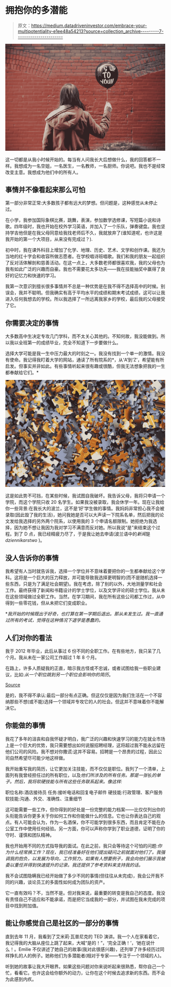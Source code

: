 # 拥抱你的多潜能

> 原文：<https://medium.datadriveninvestor.com/embrace-your-multipotentiality-e1ee48a54213?source=collection_archive---------7----------------------->

![](img/1fa6ca24a2b17523617f5bdf3659e537.png)

这一切都是从我小时候开始的。每当有人问我长大后想做什么，我的回答都不一样。我想成为一名空姐，一名医生，一名教师，一名厨师。你说吧。我也不是经常改变主意。我想成为他们中的所有人。

## 事情并不像看起来那么可怕

第一部分非常正常:大多数孩子都有远大的梦想。但问题是，这种感觉从未停止过。

在小学，我参加国际象棋比赛，跳舞，表演，参加数学选修课，写短篇小说和诗歌。四年级时，我也开始在校外学习英语，并加入了一个乐队，弹奏键盘。我也坚持学吉他但是在我父母同意给我找老师后不久，我就放弃了(谁知道呢，也许这是我开始的第一个大项目，从来没有完成过？).

初中时，我在课外科目上增加了化学、地理、历史、艺术、文学和创作课。我还为当地的红十字会和收容所做志愿者。在学校唱诗班唱歌。我们和我的朋友一起组织了反对活体解剖和慈善活动。在这一点上，大多数老师都很喜欢我，我的父母也为我有如此广泛的兴趣而自豪。我也不需要花太多功夫——我在技能抽奖中赢得了良好的记忆力和快速的学习。

我第一次意识到擅长很多事情并不总是一种优势是在我不得不选择高中的时候。别误会，我并不聪明。但我确实有高于平均水平的成绩和期末考试成绩，这可以让我进入任何我想去的学校。所以我选择了一所远离我家乡的学校，最后我的父母接受了它。

## 你需要决定的事情

大多数高中生决定专攻几门学科，而不太关心其他的。不知何故，我没能做到。所以我以全班第一的成绩毕业，完全不知道下一步要做什么。

选择大学可能是我一生中压力最大的时刻之一。我没有找到一个单一的激情。我没有使命。我记得我盯着大学的网站，通读了所有院系的*，从‘A’到‘Z’，希望能有所启发。但事实并非如此。有些事情听起来很有趣或很酷，但我无法想象把我的一生都奉献给它们。*

![](img/4d91c61194d511ea339406f2a610116e.png)

这是如此势不可挡，在某些时候，我试图自我破坏。我告诉父母，我将只申请一个学院，而这个学院只收 20 名学生。如果我没被录取，我会休学一年。现在让我给你一些背景:在我长大的波兰，这不是‘好’学生做的事情。我妈妈非常担心我不会被录取(因此毁了我的生活)，她问我她是否可以大声读一下院系名单，然后把我的论文发给我选择的另外两个院系，以使用我的 3 个申请名额限制。她拒绝为我选择，因为她不想让我因为我对学习不满意而反对她。所以我说“是”来结束这个过程。到了 D 点，我已经精疲力尽了，于是我让她去申请(波兰语中的*新闻*是 *dziennikarstwo* )。

## 没人告诉你的事情

我希望有人当时就告诉我，选择一个学位并不意味着要把你的一生都奉献给这个学科。这将是一个巨大的压力释放，并可能导致我选择更明智的(而不是随机选择一些东西，只是为了满足社会期望)。我在考虑，除了别的以外，大地测量学和社会工作。最终获得了新闻和书籍设计的学士学位，以及文学评论的硕士学位。我从未在这些领域做过全职工作。当然，在学习期间，我在所有这些公司都工作过，从中得到一些零花钱，但从未把它们变成职业。

**我开始的时候既出于好奇，也打算在第一学期后退出。那从未发生过。我一直通过所有的考试，觉得在这种情况下退学是愚蠢的。*

## 人们对你的看法

我于 2012 年毕业，此后从事过 6 份不同的全职工作。在有些地方，我只呆了几个月。我从未在一家公司工作超过 1 年 8 个月。

在路上，许多人质疑我的正直，暗示我古怪或不忠诚，或者试图给我一些职业建议，比如:*从一个职位跳到另一个职位会影响你的简历*。

[Source](https://giphy.com/)

是的，我不得不承认:最后一部分有点正确。但这仅仅是因为我们生活在一个不容纳那些不想(或不能)选择一个领域并专攻它的人的社会。但这并不意味着你不能解决它。

## 你能做的事情

我花了多年的沮丧和自我怀疑才明白，我广泛的兴趣和快速学习的能力在就业市场上是一个巨大的优势，我只需要想出如何说服招聘经理，这将超过我不能永远留在他们公司的风险。我不想对你撒谎:这并不容易。招聘是一个昂贵的过程，因此公司自然希望尽可能少地这样做。

我开始重写我的简历，让它更加关注技能，而不仅仅是职位。我列了一个清单，上面列有我曾经担任过的所有职位，以及*他们所涉及的所有任务。那是一张*长*的单子。然后，我将软硬技能与所有这些任务联系起来。像这样:*

职位名称:酒店接待员
任务:接听电话和回复电子邮件
硬技能:行政管理、客户服务
软技能:沟通、外交、准确性、注重细节

这可能需要一些工作，但你得到的好处是一份完整的能力档案——比仅仅列出你的头衔能告诉你更多关于你如何工作和你能做什么的信息。它也让你表达自己的观点。有人可能会认为，作为一名酒保，你不可能学到很多东西，而且肯定不能在办公室工作中使用任何经验。另一方面，你可以声称你学到了职业道德，证明了你的守时、谨慎和团队精神。

我也开始用不同的方式指导我的面试。在此之前，我只会等待这个可怕的问题:*你为什么经常换工作？现在，我已经准备好在他们提出疑问之前就面对他们了。我强调我的抱负，以发展为导向，工作努力。如果有人想要例子，我会向他们展示我被委以重任并得到快速提升的记录。我还提供了参考资料来支持我的话。*

我不会试图隐瞒我已经开始做了多少不同的事情(但往往从未完成)，我会公开我不同的兴趣，谈论员工的多面性如何成为团队的资产。

它一直有效吗？不，当然不是。但对我来说，最重要的转变是我自己的态度。我没有责怪自己不适应和不能承诺，而是把它当成我的一部分，并试图在我未完成的项目中找到附加值。

## 能让你感觉自己是社区的一部分的事情

直到去年 11 月，我看到了艾米莉·瓦普尼克的 TED 演讲。我一个人在家看着它，我记得我的大脑从座位上跳了起来，大喊“是的！”，‘完全正确！’，‘她在说什么！。Emilie 不仅讲述了她自己的故事(我对此很感兴趣)，还列举了许多经历过同样挣扎的人的例子。她称他们为多潜能者(相对于专家——专注于一个领域的人)。

听到她的故事让我大开眼界。如果这些问题对你来说听起来很熟悉，帮你自己一个忙，看看它。也许这会给你额外的动力，让你在这个时候去追求新的东西。而不会为此感到内疚。
